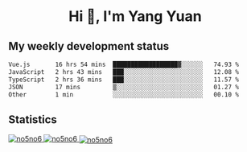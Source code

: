 <h1 align="center">Hi 👋, I'm Yang Yuan</h1>


## My weekly development status
<!--START_SECTION:waka-->

```txt
Vue.js       16 hrs 54 mins  ██████████████████▓░░░░░░   74.93 %
JavaScript   2 hrs 43 mins   ███░░░░░░░░░░░░░░░░░░░░░░   12.08 %
TypeScript   2 hrs 36 mins   ███░░░░░░░░░░░░░░░░░░░░░░   11.57 %
JSON         17 mins         ▒░░░░░░░░░░░░░░░░░░░░░░░░   01.27 %
Other        1 min           ░░░░░░░░░░░░░░░░░░░░░░░░░   00.10 %
```

<!--END_SECTION:waka-->

## Statistics
<a href="https://github.com/anuraghazra/github-readme-stats">
  <img src="https://github-readme-stats.vercel.app/api/top-langs/?username=no5no6&theme=dracula" alt="no5no6">
</a>
<a href="https://github.com/anuraghazra/github-readme-stats">
  <img src="https://github-readme-stats.vercel.app/api?username=no5no6&show_icons=true&theme=dracula&line_height=40" alt="no5no6">
</a>
<a href="https://github.com/anuraghazra/github-readme-stats">
  <img align="center" src="https://github-readme-streak-stats.herokuapp.com/?user=no5no6&theme=dracula" alt="no5no6" />
</a>